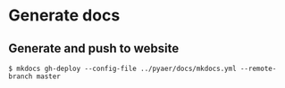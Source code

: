 # Generate docs

## Generate and push to website

```
$ mkdocs gh-deploy --config-file ../pyaer/docs/mkdocs.yml --remote-branch master
```
